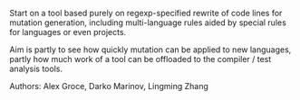 Start on a tool based purely on regexp-specified rewrite of code lines for mutation generation, including
multi-language rules aided by special rules for languages or even projects.

Aim is partly to see how quickly mutation can be applied to new languages, partly how much work of a tool can be
offloaded to the compiler / test analysis tools.

Authors:  Alex Groce, Darko Marinov, Lingming Zhang
